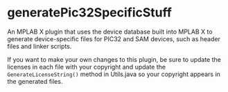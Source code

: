 # generatePic32SpecificStuff
An MPLAB X plugin that uses the device database built into MPLAB X to generate device-specific files for PIC32 and SAM devices, such as header files and linker scripts.

If you want to make your own changes to this plugin, be sure to update the licenses in each file with your copyright and update the `GenerateLicenseString()` method in Utils.java so your copyright appears in the generated files.
